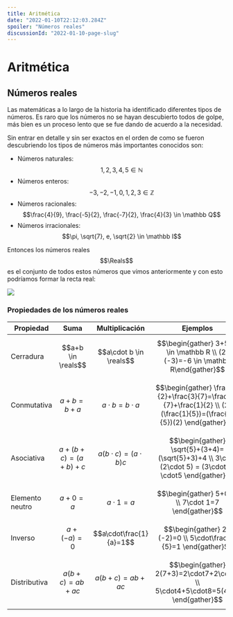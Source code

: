 ```yaml
---
title: Aritmética
date: "2022-01-10T22:12:03.284Z"
spoiler: "Números reales"
discussionId: "2022-01-10-page-slug"
---
```


# Aritmética

## Números reales

Las matemáticas a lo largo de la historia ha identificado diferentes tipos de números. Es raro que los números no se hayan descubierto todos de golpe, más bien es un proceso lento que se fue dando de acuerdo a la necesidad.

Sin entrar en detalle y sin ser exactos en el orden de como se fueron descubriendo los tipos de números más importantes conocidos son:

* Números naturales: $$1, 2, 3, 4, 5 \in \mathbb N$$
* Números enteros: $$-3, -2, -1, 0, 1, 2, 3 \in \mathbb Z$$
* Números racionales: $$\frac{4}{9}, \frac{-5}{2}, \frac{-7}{2}, \frac{4}{3} \in \mathbb Q$$
* Números irracionales: $$\pi, \sqrt{7}, e, \sqrt{2} \in \mathbb I$$

Entonces los números reales $$\Reals$$ es el conjunto de todos estos números que vimos anteriormente y con esto podríamos formar la recta real:

![](https://calculo.cc/N%C3%BAmeros\_reales/imagenes/Conjuntos\_numericos/recta\_real.jpg)

### Propiedades de los números reales

| Propiedad       | Suma                | Multiplicación              | Ejemplos                                                                                                             |
| --------------- | ------------------- | --------------------------- | -------------------------------------------------------------------------------------------------------------------- |
| Cerradura       | $$a+b \in \reals$$  | $$a\cdot b \in \reals$$     | $$\begin{gather}    3+5=8 \in \mathbb R \\    (2)(-3)=-6 \in \mathbb R\end{gather}$$                                 |
| Conmutativa     | $$a+b=b+a$$         | $$a\cdot b=b\cdot a$$       | $$\begin{gather} \frac{1}{2}+\frac{3}{7}=\frac{3}{7}+\frac{1}{2} \\ (2)(\frac{1}{5})=(\frac{1}{5})(2) \end{gather}$$ |
| Asociativa      | $$a+(b+c)=(a+b)+c$$ | $$a(b\cdot c)=(a\cdot b)c$$ | $$\begin{gather} \sqrt{5}+(3+4)=(\sqrt{5}+3)+4 \\ 3\cdot (2\cdot 5) = (3\cdot 2) \cdot5 \end{gather}$$               |
| Elemento neutro | $$a+0=a$$           | $$a\cdot1=a$$               | $$\begin{gather} 5+0=5 \\ 7\cdot 1=7 \end{gather}$$                                                                  |
| Inverso         | $$a+(-a)=0$$        | $$a\cdot\frac{1}{a}=1$$     | $$\begin{gather} 2+(-2)=0 \\ 5\cdot\frac{1}{5}=1 \end{gather}$$                                                      |
| Distributiva    | $$a(b+c)=ab+ac$$    | $$a(b+c)=ab+ac$$            | $$\begin{gather} 2(7+3)=2\cdot7+2\cdot3 \\ 5\cdot4+5\cdot8=5(4+8) \end{gather}$$                                     |
